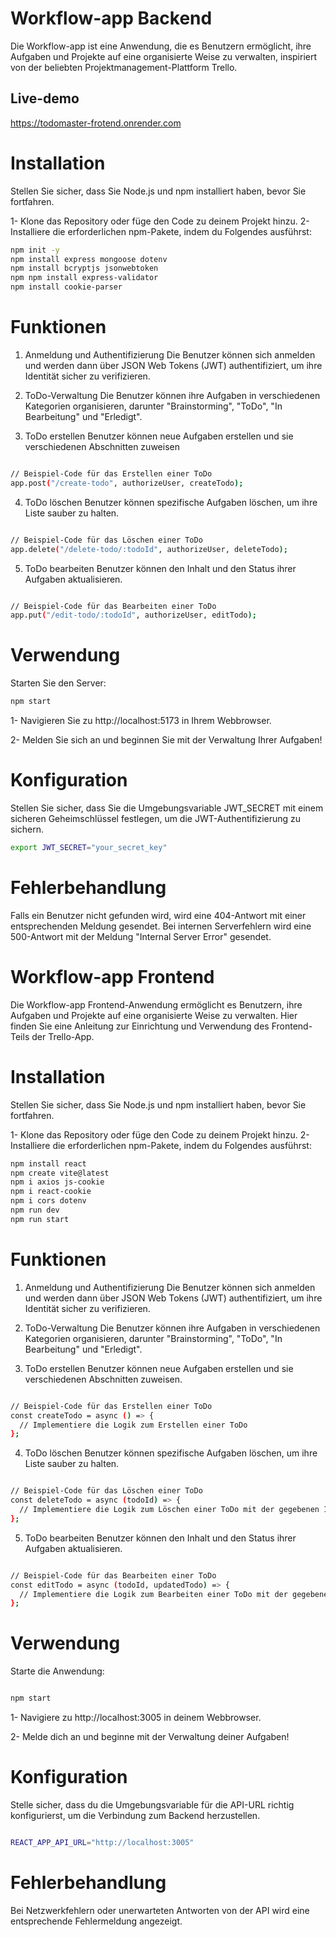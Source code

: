 # Workflow-app Backend

Die Workflow-app ist eine Anwendung, die es Benutzern ermöglicht, ihre Aufgaben und Projekte auf eine organisierte Weise zu verwalten, inspiriert von der beliebten Projektmanagement-Plattform Trello.

## Live-demo

https://todomaster-frotend.onrender.com

# Installation

Stellen Sie sicher, dass Sie Node.js und npm installiert haben, bevor Sie fortfahren.

1- Klone das Repository oder füge den Code zu deinem Projekt hinzu.
2- Installiere die erforderlichen npm-Pakete, indem du Folgendes ausführst:

```bash
npm init -y
npm install express mongoose dotenv 
npm install bcryptjs jsonwebtoken 
npm npm install express-validator
npm install cookie-parser
```

# Funktionen

1. Anmeldung und Authentifizierung
   Die Benutzer können sich anmelden und werden dann über JSON Web Tokens (JWT) authentifiziert, um ihre Identität sicher zu verifizieren.

2. ToDo-Verwaltung
   Die Benutzer können ihre Aufgaben in verschiedenen Kategorien organisieren, darunter "Brainstorming", "ToDo", "In Bearbeitung" und "Erledigt".

3. ToDo erstellen Benutzer können neue Aufgaben erstellen und sie verschiedenen Abschnitten zuweisen

```bash

// Beispiel-Code für das Erstellen einer ToDo
app.post("/create-todo", authorizeUser, createTodo);

```

4. ToDo löschen
   Benutzer können spezifische Aufgaben löschen, um ihre Liste sauber zu halten.

```bash

// Beispiel-Code für das Löschen einer ToDo
app.delete("/delete-todo/:todoId", authorizeUser, deleteTodo);

```

5. ToDo bearbeiten
   Benutzer können den Inhalt und den Status ihrer Aufgaben aktualisieren.

```bash

// Beispiel-Code für das Bearbeiten einer ToDo
app.put("/edit-todo/:todoId", authorizeUser, editTodo);

```

# Verwendung

Starten Sie den Server:

```bash
npm start

```

1- Navigieren Sie zu http://localhost:5173 in Ihrem Webbrowser.

2- Melden Sie sich an und beginnen Sie mit der Verwaltung Ihrer Aufgaben!

# Konfiguration

Stellen Sie sicher, dass Sie die Umgebungsvariable JWT_SECRET mit einem sicheren Geheimschlüssel festlegen, um die JWT-Authentifizierung zu sichern.

```bash
export JWT_SECRET="your_secret_key"

```

# Fehlerbehandlung

Falls ein Benutzer nicht gefunden wird, wird eine 404-Antwort mit einer entsprechenden Meldung gesendet.
Bei internen Serverfehlern wird eine 500-Antwort mit der Meldung "Internal Server Error" gesendet.

# Workflow-app Frontend

Die Workflow-app Frontend-Anwendung ermöglicht es Benutzern, ihre Aufgaben und Projekte auf eine organisierte Weise zu verwalten. Hier finden Sie eine Anleitung zur Einrichtung und Verwendung des Frontend-Teils der Trello-App.

# Installation

Stellen Sie sicher, dass Sie Node.js und npm installiert haben, bevor Sie fortfahren.

1- Klone das Repository oder füge den Code zu deinem Projekt hinzu.
2- Installiere die erforderlichen npm-Pakete, indem du Folgendes ausführst:

```bash
npm install react 
npm create vite@latest
npm i axios js-cookie
npm i react-cookie
npm i cors dotenv
npm run dev
npm run start
```

# Funktionen

1. Anmeldung und Authentifizierung
   Die Benutzer können sich anmelden und werden dann über JSON Web Tokens (JWT) authentifiziert, um ihre Identität sicher zu verifizieren.

2. ToDo-Verwaltung
   Die Benutzer können ihre Aufgaben in verschiedenen Kategorien organisieren, darunter "Brainstorming", "ToDo", "In Bearbeitung" und "Erledigt".

3. ToDo erstellen
   Benutzer können neue Aufgaben erstellen und sie verschiedenen Abschnitten zuweisen.

```bash

// Beispiel-Code für das Erstellen einer ToDo
const createTodo = async () => {
  // Implementiere die Logik zum Erstellen einer ToDo
};

```

4. ToDo löschen
   Benutzer können spezifische Aufgaben löschen, um ihre Liste sauber zu halten.

```bash

// Beispiel-Code für das Löschen einer ToDo
const deleteTodo = async (todoId) => {
  // Implementiere die Logik zum Löschen einer ToDo mit der gegebenen ID
};

```

5. ToDo bearbeiten
   Benutzer können den Inhalt und den Status ihrer Aufgaben aktualisieren.

```bash

// Beispiel-Code für das Bearbeiten einer ToDo
const editTodo = async (todoId, updatedTodo) => {
  // Implementiere die Logik zum Bearbeiten einer ToDo mit der gegebenen ID und den aktualisierten Informationen
};
```

# Verwendung

Starte die Anwendung:

```bash

npm start
```

1- Navigiere zu http://localhost:3005 in deinem Webbrowser.

2- Melde dich an und beginne mit der Verwaltung deiner Aufgaben!

# Konfiguration

Stelle sicher, dass du die Umgebungsvariable für die API-URL richtig konfigurierst, um die Verbindung zum Backend herzustellen.

```bash

REACT_APP_API_URL="http://localhost:3005"

```

# Fehlerbehandlung

Bei Netzwerkfehlern oder unerwarteten Antworten von der API wird eine entsprechende Fehlermeldung angezeigt.

